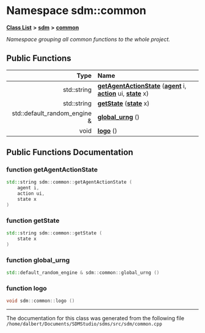 
<NavBar active_item_id="2"/>

# Namespace sdm::common


[**Class List**](annotated.md) **>** [**sdm**](namespacesdm.md) **>** [**common**](namespacesdm_1_1common.md)



_Namespace grouping all common functions to the whole project._ 
















## Public Functions

| Type | Name |
| ---: | :--- |
|  std::string | [**getAgentActionState**](namespacesdm_1_1common.md#function-getagentactionstate) ([**agent**](namespacesdm.md#typedef-agent) i, [**action**](namespacesdm.md#typedef-action) ui, [**state**](namespacesdm.md#typedef-state) x) <br> |
|  std::string | [**getState**](namespacesdm_1_1common.md#function-getstate) ([**state**](namespacesdm.md#typedef-state) x) <br> |
|  std::default\_random\_engine & | [**global\_urng**](namespacesdm_1_1common.md#function-global-urng) () <br> |
|  void | [**logo**](namespacesdm_1_1common.md#function-logo) () <br> |








## Public Functions Documentation


### function getAgentActionState 


```cpp
std::string sdm::common::getAgentActionState (
    agent i,
    action ui,
    state x
) 
```



### function getState 


```cpp
std::string sdm::common::getState (
    state x
) 
```



### function global\_urng 


```cpp
std::default_random_engine & sdm::common::global_urng () 
```



### function logo 


```cpp
void sdm::common::logo () 
```



------------------------------
The documentation for this class was generated from the following file `/home/dalbert/Documents/SDMStudio/sdms/src/sdm/common.cpp`